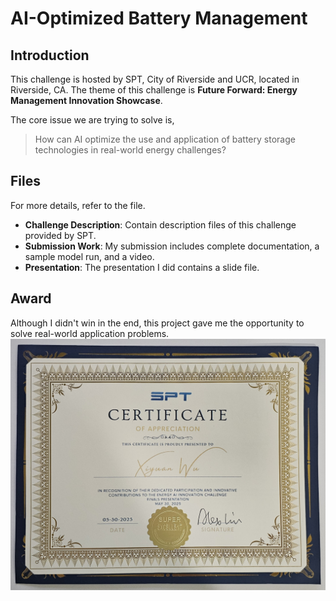 # AI-Optimized Battery Management

## Introduction

This challenge is hosted by SPT, City of Riverside and UCR, located in Riverside, CA. The theme of this challenge is **Future Forward: Energy Management Innovation Showcase**.

The core issue we are trying to solve is, 
> How can AI optimize the use and application of battery storage technologies in real-world energy challenges?

## Files

For more details, refer to the file. 
- **Challenge Description**: Contain description files of this challenge provided by SPT.
- **Submission Work**: My submission includes complete documentation, a sample model run, and a video.
- **Presentation**: The presentation I did contains a slide file.

## Award
Although I didn't win in the end, this project gave me the opportunity to solve real-world application problems. 
![If not displayed, check ./Award/Certificate.jpg](./Award/Certificate.jpg)
